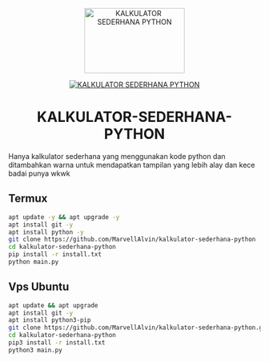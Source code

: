 <p align="center">
<a href="#"><img src="https://i.ibb.co.com/pd9kfdy/IMG-20241007-190000.jpg" alt="KALKULATOR SEDERHANA PYTHON" width="200" height="130"/></a>


</p>
<p align="center">
<a href="#"><img title="KALKULATOR SEDERHANA PYTHON" src="https://img.shields.io/badge/KALKULATOR SEDERHANA PYTHON-green?colorA=%23ff0000&colorB=%23017e40&style=for-the-badge"></a>
</p>
</div>

<h1 align="center">KALKULATOR-SEDERHANA-PYTHON</h1>

Hanya kalkulator sederhana yang menggunakan kode python dan ditambahkan warna untuk mendapatkan tampilan yang lebih alay dan kece badai punya wkwk

## Termux
```bash
apt update -y && apt upgrade -y
apt install git -y
apt install python -y
git clone https://github.com/MarvellAlvin/kalkulator-sederhana-python
cd kalkulator-sederhana-python
pip install -r install.txt
python main.py
```

## Vps Ubuntu 
```bash
apt update && apt upgrade
apt install git -y
apt install python3-pip
git clone https://github.com/MarvellAlvin/kalkulator-sederhana-python.git
cd kalkulator-sederhana-python
pip3 install -r install.txt
python3 main.py
```
